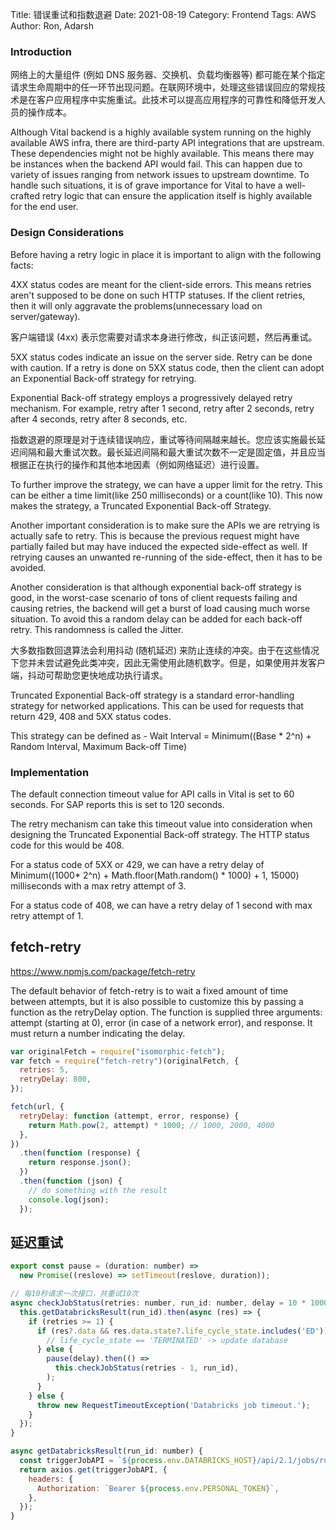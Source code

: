 Title: 错误重试和指数退避
Date: 2021-08-19
Category: Frontend
Tags: AWS
Author: Ron, Adarsh

### Introduction

网络上的大量组件 (例如 DNS 服务器、交换机、负载均衡器等) 都可能在某个指定请求生命周期中的任一环节出现问题。在联网环境中，处理这些错误回应的常规技术是在客户应用程序中实施重试。此技术可以提高应用程序的可靠性和降低开发人员的操作成本。

Although Vital backend is a highly available system running on the highly available AWS infra, there are third-party API integrations that are upstream. These dependencies might not be highly available. This means there may be instances when the backend API would fail. This can happen due to variety of issues ranging from network issues to upstream downtime. To handle such situations, it is of grave importance for Vital to have a well-crafted retry logic that can ensure the application itself is highly available for the end user.

### Design Considerations

Before having a retry logic in place it is important to align with the following facts:

4XX status codes are meant for the client-side errors. This means retries aren't supposed to be done on such HTTP statuses. If the client retries, then it will only aggravate the problems(unnecessary load on server/gateway).

客户端错误 (4xx) 表示您需要对请求本身进行修改，纠正该问题，然后再重试。

5XX status codes indicate an issue on the server side. Retry can be done with caution.
If a retry is done on 5XX status code, then the client can adopt an Exponential Back-off strategy for retrying.

Exponential Back-off strategy employs a progressively delayed retry mechanism. For example, retry after 1 second, retry after 2 seconds, retry after 4 seconds, retry after 8 seconds, etc.

指数退避的原理是对于连续错误响应，重试等待间隔越来越长。您应该实施最长延迟间隔和最大重试次数。最长延迟间隔和最大重试次数不一定是固定值，并且应当根据正在执行的操作和其他本地因素（例如网络延迟）进行设置。

To further improve the strategy, we can have a upper limit for the retry. This can be either a time limit(like 250 milliseconds) or a count(like 10). This now makes the strategy, a Truncated Exponential Back-off Strategy.

Another important consideration is to make sure the APIs we are retrying is actually safe to retry. This is because the previous request might have partially failed but may have induced the expected side-effect as well. If retrying causes an unwanted re-running of the side-effect, then it has to be avoided.

Another consideration is that although exponential back-off strategy is good, in the worst-case scenario of tons of client requests failing and causing retries, the backend will get a burst of load causing much worse situation. To avoid this a random delay can be added for each back-off retry. This randomness is called the Jitter.

大多数指数回退算法会利用抖动 (随机延迟) 来防止连续的冲突。由于在这些情况下您并未尝试避免此类冲突，因此无需使用此随机数字。但是，如果使用并发客户端，抖动可帮助您更快地成功执行请求。

Truncated Exponential Back-off strategy is a standard error-handling strategy for networked applications. This can be used for requests that return 429, 408 and 5XX status codes.

This strategy can be defined as - Wait Interval = Minimum((Base \* 2^n) + Random Interval, Maximum Back-off Time)

### Implementation

The default connection timeout value for API calls in Vital is set to 60 seconds. For SAP reports this is set to 120 seconds.

The retry mechanism can take this timeout value into consideration when designing the Truncated Exponential Back-off strategy. The HTTP status code for this would be 408.

For a status code of 5XX or 429, we can have a retry delay of Minimum((1000* 2^n) + Math.floor(Math.random() * 1000) + 1, 15000) milliseconds with a max retry attempt of 3.

For a status code of 408, we can have a retry delay of 1 second with max retry attempt of 1.

## fetch-retry

https://www.npmjs.com/package/fetch-retry

The default behavior of fetch-retry is to wait a fixed amount of time between attempts, but it is also possible to customize this by passing a function as the retryDelay option. The function is supplied three arguments: attempt (starting at 0), error (in case of a network error), and response. It must return a number indicating the delay.

```js
var originalFetch = require("isomorphic-fetch");
var fetch = require("fetch-retry")(originalFetch, {
  retries: 5,
  retryDelay: 800,
});

fetch(url, {
  retryDelay: function (attempt, error, response) {
    return Math.pow(2, attempt) * 1000; // 1000, 2000, 4000
  },
})
  .then(function (response) {
    return response.json();
  })
  .then(function (json) {
    // do something with the result
    console.log(json);
  });
```

## 延迟重试

```js
export const pause = (duration: number) =>
  new Promise((reslove) => setTimeout(reslove, duration));

// 每10秒请求一次接口，共重试10次
async checkJobStatus(retries: number, run_id: number, delay = 10 * 1000) {
  this.getDatabricksResult(run_id).then(async (res) => {
    if (retries >= 1) {
      if (res?.data && res.data.state?.life_cycle_state.includes('ED')) {
        // life_cycle_state == 'TERMINATED' -> update database
      } else {
        pause(delay).then(() =>
          this.checkJobStatus(retries - 1, run_id),
        );
      }
    } else {
      throw new RequestTimeoutException('Databricks job timeout.');
    }
  });
}

async getDatabricksResult(run_id: number) {
  const triggerJobAPI = `${process.env.DATABRICKS_HOST}/api/2.1/jobs/runs/get?run_id=${run_id}`;
  return axios.get(triggerJobAPI, {
    headers: {
      Authorization: `Bearer ${process.env.PERSONAL_TOKEN}`,
    },
  });
}
```

